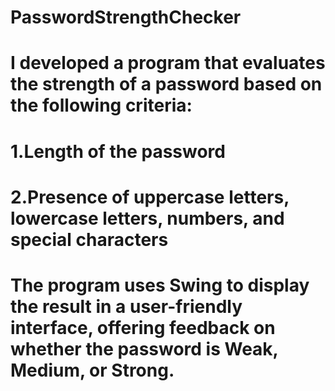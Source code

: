 # PasswordStrengthChecker

# I developed a program that evaluates the strength of a password based on the following criteria:
# 1.Length of the password
# 2.Presence of uppercase letters, lowercase letters, numbers, and special characters
# The program uses Swing to display the result in a user-friendly interface, offering feedback on whether the password is Weak, Medium, or Strong.
